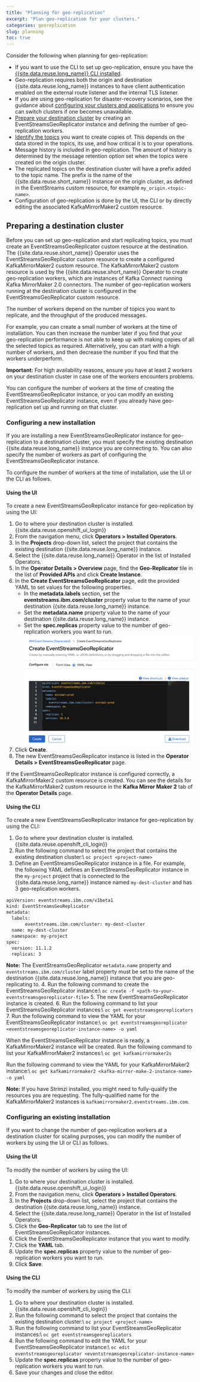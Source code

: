 ```yaml
---
title: "Planning for geo-replication"
excerpt: "Plan geo-replication for your clusters."
categories: georeplication
slug: planning
toc: true
---
```


Consider the following when planning for geo-replication:
- If you want to use the CLI to set up geo-replication, ensure you have the [{{site.data.reuse.long_name}} CLI installed](../../installing/post-installation/#installing-the-event-streams-command-line-interface).
- Geo-replication requires both the origin and destination {{site.data.reuse.long_name}} instances to have client authentication enabled on the external route listener and the internal TLS listener.
- If you are using geo-replication for disaster-recovery scenarios, see the guidance about [configuring your clusters and applications](../failover/#preparing-clusters-and-applications-for-switching) to ensure you can switch clusters if one becomes unavailable.
-	[Prepare your destination cluster](#preparing-a-destination-cluster) by creating an EventStreamsGeoReplicator instance and defining the number of geo-replication workers.
- [Identify the topics](../about/#what-to-replicate) you want to create copies of. This depends on the data stored in the topics, its use, and how critical it is to your operations.
-	Message history is included in geo-replication. The amount of history is determined by the message retention option set when the topics were created on the origin cluster.
- The replicated topics on the destination cluster will have a prefix added to the topic name. The prefix is the name of the {{site.data.reuse.short_name}} instance on the origin cluster, as defined in the EventStreams custom resource, for example `my_origin.<topic-name>`.
- Configuration of geo-replication is done by the UI, the CLI or by directly editing the associated KafkaMirrorMaker2 custom resource.

## Preparing a destination cluster

Before you can set up geo-replication and start replicating topics, you must create an EventStreamsGeoReplicator custom resource at the destination. The {{site.data.reuse.short_name}} Operator uses the EventStreamsGeoReplicator custom resource to create a configured KafkaMirrorMaker2 custom resource. The KafkaMirrorMaker2 custom resource is used by the {{site.data.reuse.short_name}} Operator to create geo-replication workers, which are instances of Kafka Connect running Kafka MirrorMaker 2.0 connectors. The number of geo-replication workers running at the destination cluster is configured in the EventStreamsGeoReplicator custom resource.

The number of workers depend on the number of topics you want to replicate, and the throughput of the produced messages.

For example, you can create a small number of workers at the time of installation. You can then increase the number later if you find that your geo-replication performance is not able to keep up with making copies of all the selected topics as required. Alternatively, you can start with a high number of workers, and then decrease the number if you find that the workers underperform.

**Important:** For high availability reasons, ensure you have at least 2 workers on your destination cluster in case one of the workers encounters problems.

You can configure the number of workers at the time of creating the EventStreamsGeoReplicator instance, or you can modify an existing EventStreamsGeoReplicator instance, even if you already have geo-replication set up and running on that cluster.

### Configuring a new installation

If you are installing a new EventStreamsGeoReplicator instance for geo-replication to a destination cluster, you must specify the existing destination {{site.data.reuse.long_name}} instance you are connecting to. You can also specify the number of workers as part of configuring the EventStreamsGeoReplicator instance.

To configure the number of workers at the time of installation, use the UI or the CLI as follows.

#### Using the UI

To create a new EventStreamsGeoReplicator instance for geo-replication by using the UI:
1. Go to where your destination cluster is installed. {{site.data.reuse.openshift_ui_login}}
2. From the navigation menu, click **Operators > Installed Operators**.
3. In the **Projects** drop-down list, select the project that contains the existing destination {{site.data.reuse.long_name}} instance.
4. Select the {{site.data.reuse.long_name}} Operator in the list of Installed Operators.
5. In the **Operator Details > Overview** page, find the **Geo-Replicator** tile in the list of **Provided APIs** and click **Create Instance**.
6. In the **Create EventStreamsGeoReplicator** page, edit the provided YAML to set values for the following properties.
   - In the **metadata.labels** section, set the **eventstreams.ibm.com/cluster** property value to the name of your destination {{site.data.reuse.long_name}} instance.
   - Set the **metadata.name** property value to the name of your destination {{site.data.reuse.long_name}} instance.
   - Set the **spec.replicas** property value to the number of geo-replication workers you want to run.
  ![Create EventStreamsGeoReplicator](../../images/georeplication_create_eventstreamsgeoreplicator_10.3.png "Screen capture showing the Create EventStreamsGeoReplicator page with completed YAML.")
7. Click **Create**.
8. The new EventStreamsGeoReplicator instance is listed in the **Operator Details > EventStreamsGeoReplicator** page.

If the EventStreamsGeoReplicator instance is configured correctly, a KafkaMirrorMaker2 custom resource is created. You can see the details for the KafkaMirrorMaker2 custom resource in the  **Kafka Mirror Maker 2** tab of the **Operator Details** page.

#### Using the CLI

To create a new EventStreamsGeoReplicator instance for geo-replication by using the CLI:
1. Go to where your destination cluster is installed. {{site.data.reuse.openshift_cli_login}}
2. Run the following command to select the project that contains the existing destination cluster:\\
   `oc project <project-name>`
3. Define an EventStreamsGeoReplicator instance in a file. For example, the following YAML defines an EventStreamsGeoReplicator instance in the `my-project` project that is connected to the {{site.data.reuse.long_name}} instance named `my-dest-cluster` and has 3 geo-replication workers.
```
apiVersion: eventstreams.ibm.com/v1beta1
kind: EventStreamsGeoReplicator
metadata:
  labels:
       eventstreams.ibm.com/cluster: my-dest-cluster
  name: my-dest-cluster
  namespace: my-project
spec:
  version: 11.1.2
  replicas: 3
```
  **Note:** The EventStreamsGeoReplicator `metadata.name` property and `eventstreams.ibm.com/cluster` label property must be set to the name of the destination {{site.data.reuse.long_name}} instance that you are geo-replicating to.
4. Run the following command to create the EventStreamsGeoReplicator instance:\\
   `oc create -f <path-to-your-eventstreamsgeoreplicator-file>`
5. The new EventStreamsGeoReplicator instance is created.
6. Run the following command to list your EventStreamsGeoReplicator instances:\\
   `oc get eventstreamsgeoreplicators`
7. Run the following command to view the YAML for your EventStreamsGeoReplicator instance:\\
   `oc get eventstreamsgeoreplicator <eventstreamsgeoreplicator-instance-name> -o yaml`

When the EventStreamsGeoReplicator instance is ready, a KafkaMirrorMaker2 instance will be created. Run the following command to list your KafkaMirrorMaker2 instances:\\
  `oc get kafkamirrormaker2s`

Run the following command to view the YAML for your KafkaMirrorMaker2 instance:\\
  `oc get kafkamirrormaker2 <kafka-mirror-make-2-instance-name> -o yaml`

**Note:** If you have Strimzi installed, you might need to fully-qualify the resources you are requesting. The fully-qualified name for the KafkaMirrorMaker2 instances is `kafkamirrormaker2.eventstreams.ibm.com`.

### Configuring an existing installation

If you want to change the number of geo-replication workers at a destination cluster for scaling purposes, you can modify the number of workers by using the UI or CLI as follows.

#### Using the UI

To modify the number of workers by using the UI:
1. Go to where your destination cluster is installed. {{site.data.reuse.openshift_ui_login}}
2. From the navigation menu, click **Operators > Installed Operators**.
3. In the **Projects** drop-down list, select the project that contains the destination {{site.data.reuse.long_name}} instance.
4. Select the {{site.data.reuse.long_name}} Operator in the list of Installed Operators.
5. Click the **Geo-Replicator** tab to see the list of EventStreamsGeoReplicator instances.
6. Click the EventStreamsGeoReplicator instance that you want to modify.
7. Click the **YAML** tab.
8. Update the **spec.replicas** property value to the number of geo-replication workers you want to run.
9. Click **Save**.

#### Using the CLI

To modify the number of workers by using the CLI:
1. Go to where your destination cluster is installed. {{site.data.reuse.openshift_cli_login}}
2. Run the following command to select the project that contains the existing destination cluster:\\
   `oc project <project-name>`
3. Run the following command to list your EventStreamsGeoReplicator instances:\\
   `oc get eventstreamsgeoreplicators`
4. Run the following command to edit the YAML for your EventStreamsGeoReplicator instance:\\
   `oc edit eventstreamsgeoreplicator <eventstreamsgeoreplicator-instance-name>`
5. Update the **spec.replicas** property value to the number of geo-replication workers you want to run.
6. Save your changes and close the editor.
